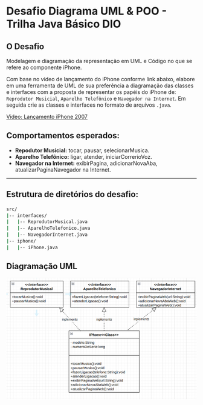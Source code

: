 # Desafio Diagrama UML & POO - Trilha Java Básico DIO

## O Desafio

Modelagem e diagramação da representação em UML e Código no que se refere ao componente iPhone.

Com base no vídeo de lançamento do iPhone conforme link abaixo, elabore em uma ferramenta de UML de sua preferência a diagramação das classes e interfaces com a proposta de representar os papéis do iPhone de: `Reprodutor Musicial`, `Aparelho Telefônico` e `Navegador na Internet`. Em seguida crie as classes e interfaces no formato de arquivos `.java`.

[Video: Lançamento iPhone 2007](https://www.youtube.com/watch?v=9ou608QQRq8)

## Comportamentos esperados:

- **Repodutor Musicial:** tocar, pausar, selecionarMusica.
- **Aparelho Telefônico:** ligar, atender, iniciarCorrerioVoz.
- **Navegador na Internet:** exibirPagina, adicionarNovaAba, atualizarPaginaNavegador na Internet.

<hr>

## Estrutura de diretórios do desafio:

```bash
src/
|-- interfaces/
|   |-- ReprodutorMusical.java
|   |-- AparelhoTelefonico.java
|   |-- NavegadorInternet.java
|-- iphone/
|   |-- iPhone.java
```

## Diagramação UML

![diagrama-uml-iphone7](imagens/UML-IPhone.png)
